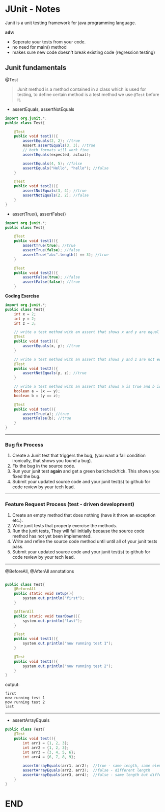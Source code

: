 # JUnit - Notes

Junit is a unit testing framework for java programming language.

**adv:**

- Seperate your tests from your code.
- no need for main() method
- makes sure new code doesn't break existing code (regression testing)


<h2>Junit fundamentals</h2>

@Test

> Junit method is a method contained in a class which is used for testing, to define certain method is a test method we use `@Test` before it.

- assertEquals, assertNotEquals
```java
import org.junit.*;
public class Test{

    @Test
    public void test1(){
        assertEquals(2, 2); //true
        Assert.assertEquals(3, 3); //true
        // both formats will work fine
        assertEquals(expected, actual);

        assertEquals(4, 5); //false
        assertEquals("Hello", "hello"); //false
    }

    @Test
    public void test2(){
        assertNotEquals(3, 4); //true
        assertNotEquals(2, 2); //false
    }
}
```

- assertTrue(), assertFalse()

```java
import org.junit.*;
public class Test{

    @Test
    public void test1(){
        assertTrue(true); //true
        assertTrue(false); //false
        assertTrue("abc".length() == 3); //true
    }

    @Test
    public void test2(){
        assertFalse(true); //false
        assertFalse(false); //true
    }

```

**Coding Exercise**

```java
import org.junit.*;
public class Test{
    int x = 2;
    int y = 2;
    int z = 3;

    // write a test method with an assert that shows x and y are equal to eachother
    @Test
    public void test1(){
        assertEquals(x, y); //true
    }

    // write a test method with an assert that shows y and z are not equal to each other
    @Test
    public void test2(){
        assertNotEquals(y, z); //true
    }

    // write a test method with an assert that shows a is true and b is not true
    boolean a = (x == y);
    boolean b = (y == z);

    @Test
    public void test(){
        assertTrue(a); //true
        assertFalse(b); //true
    }
}
```
---

<h3>Bug fix Process</h3>


1. Create a Junit test that triggers the bug, (you want a  fail condition ironically, that shows you found a bug).
2. Fix the bug in the source code.
3. Run your junit test **again** and get a green bar/check/tick. This shows you fixed the bug.
4. Submit your updated source code and your junit test(s) to github for code review by your tech lead.

---

<h3>Feature Request Process (test - driven development)</h3>

1. Create an empty method that does nothing (have it throw an exception etc.).
2. Write junit tests that properly exercise the methods.
3. Run the junit tests, They will fail initially because the source code method has not yet been implemented.
4. Write and refine the source code method until until all of your junit tests pass.
5. Submit your updated source code and your junit test(s) to github for code review by your tech lead.

---

@BeforeAll, @AfterAll annotations

```java

public class Test{
    @BeforeAll
    public static void setup(){
        system.out.println("first");
    }

    @AfterAll
    public static void tearDown(){
        system.out.println("last");
    }

    @Test
    public void test1(){
        system.out.println("now running test 1");
    }

    @Test
    public void test1(){
        system.out.println("now running test 2");
    }
}
```
output:

```
first
now running test 1
now running test 2
last
```
---

- assertArrayEquals

```java
public class Test{
    @Test
    public void test(){
        int arr1 = {1, 2, 3};
        int arr2 = {1, 2, 3};
        int arr3 = {3, 4, 5, 6};
        int arr4 = {6, 7, 8, 9};

        assertArrayEquals(arr1, arr2);  //true - same length, same elements
        assertArrayEquals(arr2, arr3);  //false - different length
        assertArrayEquals(arr3, arr4);  //false - same length but different elements
    }
}
```

# END